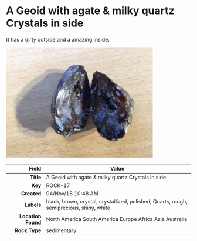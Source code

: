 # A Geoid with agate & milky quartz Crystals in side
It has a dirty outside and a amazing inside.


<img height="300px" src="10024.jpg"/>

|       Field | Value                   |
|------------:|-------------------------|
|   **Title** | A Geoid with agate & milky quartz Crystals in side |
|     **Key** | ROCK-17 |
| **Created** | 04/Nov/18 10:48 AM |
| **Labels** | black, brown, crystal, crystallized, polished, Quarts, rough, semiprecious, shiny, white |
| **Location Found** | North America South America Europe Africa Asia Australia |
| **Rock Type** | sedimentary |

        